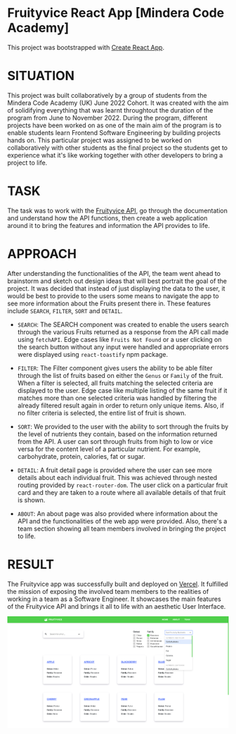 # Fruityvice React App [Mindera Code Academy]

This project was bootstrapped with [Create React App](https://github.com/facebook/create-react-app).

# SITUATION

This project was built collaboratively by a group of students from the Mindera Code Academy (UK) June 2022 Cohort. It was created with the aim of solidifying everything that was learnt throughtout the duration of the program from June to November 2022. During the program, different projects have been worked on as one of the main aim of the program is to enable students learn Frontend Software Engineering by building projects hands on. This particular project was assigned to be worked on collaboratively with other students as the final project so the students get to experience what it's like working together with other developers to bring a project to life.

# TASK

The task was to work with the [Fruityvice API](https://fruityvice.com), go through the documentation and understand how the API functions, then create a web application around it to bring the features and information the API provides to life.

# APPROACH

After understanding the functionalities of the API, the team went ahead to brainstorm and sketch out design ideas that will best portrait the goal of the project. It was decided that instead of just displaying the data to the user, it would be best to provide to the users some means to navigate the app to see more information about the Fruits present there in. These features include `SEARCH`, `FILTER`, `SORT` and `DETAIL`.

- `SEARCH`: The SEARCH component was created to enable the users search through the various Fruits returned as a response from the API call made using `fetchAPI`. Edge cases like `Fruits Not Found` or a user clicking on the search button without any input were handled and appropriate errors were displayed using `react-toastify` npm package.

- `FILTER`: The Filter component gives users the ability to be able filter through the list of fruits based on either the `Genus` or `Family` of the fruit. When a filter is selected, all fruits matching the selected criteria are displayed to the user. Edge case like multiple listing of the same fruit if it matches more than one selected criteria was handled by filtering the already filtered result again in order to return only unique items. Also, if no filter criteria is selected, the entire list of fruit is shown.

- `SORT`: We provided to the user with the ability to sort through the fruits by the level of nutrients they contain, based on the information returned from the API. A user can sort through fruits from high to low or vice versa for the content level of a particular nutrient. For example, carbohydrate, protein, calories, fat or sugar.

- `DETAIL`: A fruit detail page is provided where the user can see more details about each individual fruit. This was achieved through nested routing provided by `react-router-dom`. The user click on a particular fruit card and they are taken to a route where all available details of that fruit is shown.

- `ABOUT`: An about page was also provided where information about the API and the functionalities of the web app were provided. Also, there's a team section showing all team members involved in bringing the project to life.

# RESULT

The Fruityvice app was successfully built and deployed on [Vercel](https://vercel.com). It fulfilled the mission of exposing the involved team members to the realities of working in a team as a Software Engineer. It showcases the main features of the Fruityvice API and brings it all to life with an aesthetic User Interface.

![App Screenshot](/src/assets/app-screenshott.png)
